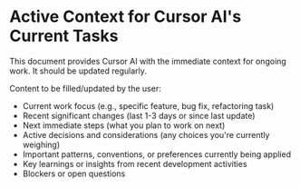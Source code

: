 # Active Context for Cursor AI's Current Tasks

This document provides Cursor AI with the immediate context for ongoing work. It should be updated regularly.

Content to be filled/updated by the user:
- Current work focus (e.g., specific feature, bug fix, refactoring task)
- Recent significant changes (last 1-3 days or since last update)
- Next immediate steps (what you plan to work on next)
- Active decisions and considerations (any choices you're currently weighing)
- Important patterns, conventions, or preferences currently being applied
- Key learnings or insights from recent development activities
- Blockers or open questions 